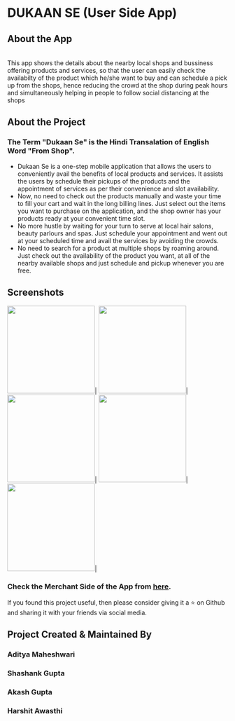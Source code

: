 # DUKAAN SE (User Side App)

## About the App
<br>This app shows the details about the nearby local shops and bussiness offering products and services, so that the user can easily check the availabilty of the product which he/she want to buy and can schedule a pick up from the shops, hence reducing the crowd at the shop during peak hours and simultaneously helping in people to follow social distancing at the shops <br>

## About the Project

### The Term "Dukaan Se" is the Hindi Transalation of English Word "From Shop".
<ul>
  <li>
Dukaan Se is a one-step mobile application that allows the users to conveniently avail the benefits of local products and services. It assists the users by schedule their pickups of the products and the appointment of services as per their convenience and slot availability.
  </li>
  <li>
Now, no need to check out the products manually and waste your time to fill your cart and wait in the long billing lines. Just select out the items you want to purchase on the application, and the shop owner has your products ready at your convenient time slot.
    </li>
  <li>
No more hustle by waiting for your turn to serve at local hair salons, beauty parlours and spas. Just schedule your appointment and went out at your scheduled time and avail the services by avoiding the crowds.
    </li>
      <li>
No need to search for a product at multiple shops by roaming around. Just check out the availability of the product you want, at all of the nearby available shops and just schedule and pickup whenever you are free.
        </li>
</ul>

## Screenshots
<img src="https://user-images.githubusercontent.com/43954262/90976991-956fb000-e55f-11ea-98f0-a3aa98094ba1.jpeg" width="200">|
<img src="https://user-images.githubusercontent.com/43954262/90977014-c94ad580-e55f-11ea-984a-ce441f9cb447.jpeg" width="200">|
<img src="https://user-images.githubusercontent.com/43954262/90977022-cea82000-e55f-11ea-9692-821642aef52a.jpeg" width="200">|
<img src="https://user-images.githubusercontent.com/43954262/90977028-d7005b00-e55f-11ea-8f6f-5f3d9e608ec0.jpeg" width="200">|
<img src="https://user-images.githubusercontent.com/43954262/90977026-d2d43d80-e55f-11ea-9bdc-3af6d59289ec.jpeg" width="200">|

### Check the Merchant Side of the App from [here](https://github.com/shashankgupta3891/dukaan_se_merchant).
If you found this project useful, then please consider giving it a :star: on Github and sharing it with your friends via social media.

## Project Created & Maintained By

### Aditya Maheshwari 
### Shashank Gupta
### Akash Gupta
### Harshit Awasthi

